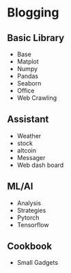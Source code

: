 # Blogging
## Basic Library
  - Base
  - Matplot
  - Numpy
  - Pandas
  - Seaborn
  - Office
  - Web Crawling
## Assistant
  - Weather
  - stock
  - altcoin
  - Messager
  - Web dash board
## ML/AI
  - Analysis
  - Strategies
  - Pytorch
  - Tensorflow
## Cookbook
  - Small Gadgets
